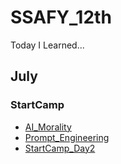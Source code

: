 # SSAFY_12th
Today I Learned...

## July
### StartCamp
- [AI_Morality](/07/AI_Morality.md)
- [Prompt_Engineering](/07/prompt_Engineering.md)
- [StartCamp_Day2](/07/StartCamp_Day2_Python.md)
